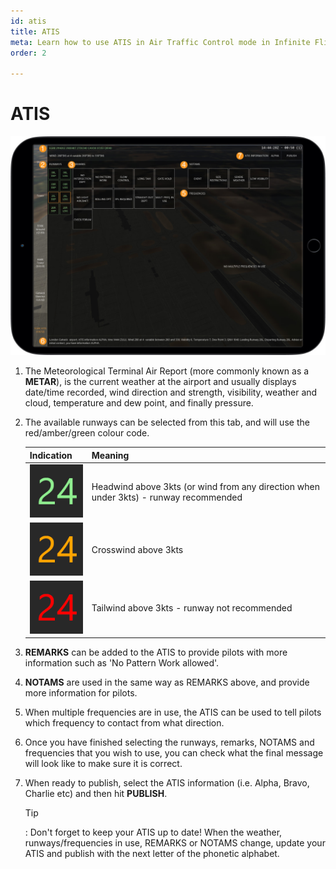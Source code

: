 ```yaml
---
id: atis
title: ATIS
meta: Learn how to use ATIS in Air Traffic Control mode in Infinite Flight.
order: 2

---
```


# ATIS

![ATIS Page](_images/manual/frames/atc-atis.jpg)



1. The Meteorological Terminal Air Report (more commonly known as a **METAR**), is the current weather at the airport and usually displays date/time recorded, wind direction and strength, visibility, weather and cloud, temperature and dew point, and finally pressure.

   

2. The available runways can be selected from this tab, and will use the red/amber/green colour code.

   | Indication                                                 | Meaning                                      |
   | ---------------------------------------------------------- | -------------------------------------------- |
   | ![](_images/manual/tables/weather-green.png)   | Headwind above 3kts (or wind from any direction when under 3kts) - runway recommended   |
   | ![](_images/manual/tables/weather-orange.png) | Crosswind above 3kts                         |
   | ![](_images/manual/tables/weather-red.png)       | Tailwind above 3kts - runway not recommended |

3. **REMARKS** can be added to the ATIS to provide pilots with more information such as &#39;No Pattern Work allowed&#39;.

   

4. **NOTAMS** are used in the same way as REMARKS above, and provide more information for pilots.

   

5. When multiple frequencies are in use, the ATIS can be used to tell pilots which frequency to contact from what direction.

   

6. Once you have finished selecting the runways, remarks, NOTAMS and frequencies that you wish to use, you can check what the final message will look like to make sure it is correct.

   

7. When ready to publish, select the ATIS information (i.e. Alpha, Bravo, Charlie etc) and then hit **PUBLISH**. 

   

   Tip

   : Don&#39;t forget to keep your ATIS up to date! When the weather, runways/frequencies in use, REMARKS or NOTAMS change, update your ATIS and publish with the next letter of the phonetic alphabet.